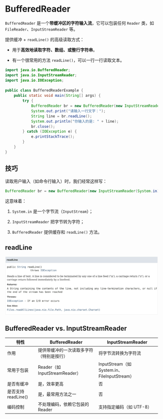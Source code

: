 
# BufferedReader

`BufferedReader` 是一个**带缓冲区的字符输入流**，它可以包装任何 `Reader` 类，如 `FileReader`、`InputStreamReader` 等。

提供缓冲 + `readLine()` 的高级读取方式：

- 用于**高效地读取字符、数组、或整行字符串**。
    
- 有一个很常用的方法 `readLine()`，可以一行一行读取文本。

```java
import java.io.BufferedReader;
import java.io.InputStreamReader;
import java.io.IOException;

public class BufferedReaderExample {
    public static void main(String[] args) {
        try {
            BufferedReader br = new BufferedReader(new InputStreamReader(System.in));
            System.out.print("请输入一行文字：");
            String line = br.readLine();
            System.out.println("你输入的是: " + line);
            br.close();
        } catch (IOException e) {
            e.printStackTrace();
        }
    }
}
```

## 技巧

读取用户输入（如命令行输入）时，我们经常这样写：

```java
BufferedReader br = new BufferedReader(new InputStreamReader(System.in));
```

这意味着：

1. `System.in` 是一个字节流（`InputStream`）；
    
2. `InputStreamReader` 把字节转为字符；
    
3. `BufferedReader` 提供缓存和 `readLine()` 方法。

## readLine

![](assets/Pasted%20image%2020250527152218.png)

## BufferedReader vs. InputStreamReader

| 特性              | BufferedReader              | InputStreamReader                        |
| --------------- | --------------------------- | ---------------------------------------- |
| 作用              | 提供带缓冲的一次读取多字符（特别是按行）        | 将字节流转换为字符流                               |
| 常用于包装           | Reader（如 InputStreamReader） | InputStream（如 System.in、FileInputStream） |
| 是否有缓冲           | 是，效率更高                      | 否                                        |
| 是否支持 readLine() | 是，最常用方法之一                   | 否                                        |
| 编码控制            | 不处理编码，依赖它包装的 Reader         | 支持指定编码（如 UTF-8）                          |